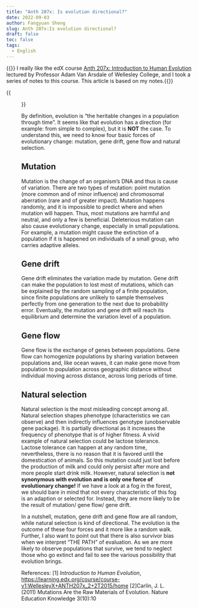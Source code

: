 ```yaml
---
title: "Anth 207x: Is evolution directional?"
date: 2022-09-03
author: Fangyuan Sheng
slug: Anth 207x:Is evolution directional?
draft: false
toc: false
tags:
  - English
---
```


{{<block class="note">}}
I really like the edX course [Anth 207x: Introduction to Human Evolution](https://learning.edx.org/course/course-v1:WellesleyX+ANTH207x_2+2T2015/home) lectured by Professor Adam Van Arsdale of Wellesley College, and I took a series of notes to this course. This article is based on my notes.{{<end>}}

{{<figure src="https://hellenshengfy.github.io/Evolution illustration.png" title="My understanding of evolution: Lego though holes">}}
  
  
By definition, evolution is “the heritable changes in a population through time”. It seems like that evolution has a direction (for example: from simple to complex), but it is **NOT** the case. To understand this, we need to know four basic forces of evolutionary change: mutation, gene drift, gene flow and natural selection. 

## Mutation
  
Mutation is the change of an organism’s DNA and thus is cause of variation. There are two types of mutation: point mutation (more common and of minor influence) and chromosomal aberration (rare and of greater impact). Mutation happens randomly, and it is impossible to predict where and when mutation will happen. Thus, most mutations are harmful and neutral, and only a few is beneficial. Deleterious mutation can also cause evolutionary change, especially in small populations. For example, a mutation might cause the extinction of a population if it is happened on individuals of a small group, who carries adaptive alleles.

## Gene drift
  
Gene drift eliminates the variation made by mutation. Gene drift can make the population to lost most of mutations, which can be explained by the random sampling of a finite population, since finite populations are unlikely to sample themselves perfectly from one generation to the next due to probability error. Eventually, the mutation and gene drift will reach its equilibrium and determine the variation level of a population.

## Gene flow
  
Gene flow is the exchange of genes between populations. Gene flow can homogenize populations by sharing variation between populations and, like ocean waves, it can make gene move from population to population across geographic distance without individual moving across distance,  across long periods of time. 

## Natural selection
  
Natural selection is the most misleading concept among all. Natural selection shapes phenotype (characteristics we can observe) and then indirectly influences genotype (unobservable gene package). It is partially directional as it increases the frequency of phenotype that is of higher fitness. A vivid example of natural selection could be lactose tolerance. Lactose tolerance can happen at any random time, nevertheless, there is no reason that it is favored until the domestication of animals. So this mutation could just lost before the production of milk and could only persist after more and more people start drink milk. However, natural selection is **not synonymous with evolution and is only one force of evolutionary change!** If we have a look at a fog in the forest, we should bare in mind that not every characteristic of this fog is an adaption or selected for. Instead, they are more likely to be the result of mutation/ gene flow/ gene drift. 

In a nutshell, mutation, gene drift and gene flow are all random, while natural selection is kind of directional. The evolution is the outcome of these four forces and it more like a random walk. Further, I also want to point out that there is also survivor bias when we interpret “THE PATH” of evaluation. As we are more likely to observe populations that survive, we tend to neglect those who go extinct and fail to see the various possibility that evolution brings.
  


  
References: 
[1] *Introduction to Human Evolution*, https://learning.edx.org/course/course-v1:WellesleyX+ANTH207x_2+2T2015/home
[2]Carlin, J. L. (2011) Mutations Are the Raw Materials of Evolution. Nature Education Knowledge 3(10):10
